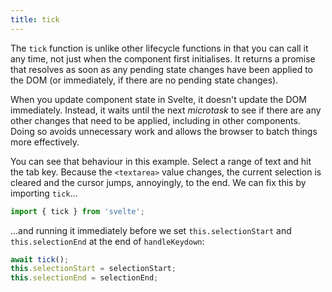 ```yaml
---
title: tick
---
```


The `tick` function is unlike other lifecycle functions in that you can call it any time, not just when the component first initialises. It returns a promise that resolves as soon as any pending state changes have been applied to the DOM (or immediately, if there are no pending state changes).

When you update component state in Svelte, it doesn't update the DOM immediately. Instead, it waits until the next _microtask_ to see if there are any other changes that need to be applied, including in other components. Doing so avoids unnecessary work and allows the browser to batch things more effectively.

You can see that behaviour in this example. Select a range of text and hit the tab key. Because the `<textarea>` value changes, the current selection is cleared and the cursor jumps, annoyingly, to the end. We can fix this by importing `tick`...

```js
import { tick } from 'svelte';
```

...and running it immediately before we set `this.selectionStart` and `this.selectionEnd` at the end of `handleKeydown`:

```js
await tick();
this.selectionStart = selectionStart;
this.selectionEnd = selectionEnd;
```
